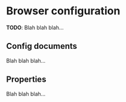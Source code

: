 # Browser configuration

**TODO**: Blah blah blah...

## Config documents

Blah blah blah...

## Properties

Blah blah blah...
